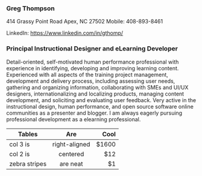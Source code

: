 ### Greg Thompson
414 Grassy Point Road
Apex, NC 27502 Mobile: 408-893-8461

LinkedIn: https://www.linkedin.com/in/gthomp/

### Principal Instructional Designer and eLearning Developer

Detail-oriented, self-motivated human performance professional with experience in identifying, developing and improving learning content. Experienced with all aspects of the training project management, development  and delivery process, including assessing user needs, gathering and organizing information, collaborating with SMEs and UI/UX designers, internationalizing and localizing products, managing content development, and soliciting and evaluating user feedback. Very active in the instructional design, human performance, and open source software online communities as a presenter and blogger. I am always eagerly pursuing professional development as a elearning professional.

| Tables        | Are           | Cool  |
| ------------- |:-------------:| -----:|
| col 3 is      | right-aligned | $1600 |
| col 2 is      | centered      |   $12 |
| zebra stripes | are neat      |    $1 |
